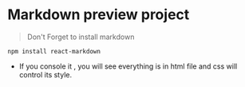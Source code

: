 # Markdown preview project 

> Don't Forget to install markdown  


```
npm install react-markdown 

```

- If you console it , you will see everything is in html file and css will control its style. 